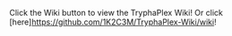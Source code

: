 Click the Wiki button to view the TryphaPlex Wiki! Or click [here]https://github.com/1K2C3M/TryphaPlex-Wiki/wiki!
